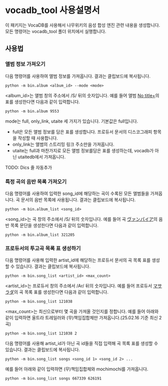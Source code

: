 # vocadb_tool 사용설명서

이 패키지는 VocaDB를 사용해서 나무위키의 음성 합성 엔진 관련 내용을 생성합니다. 모든 명령어는 vocadb_tool 폴더 위치에서 실행합니다.

## 사용법

### 앨범 정보 가져오기
다음 명령어를 사용하여 앨범 정보를 가져옵니다. 결과는 클립보드에 복사됩니다.

    python -m bin.album <album_id> --mode <mode>

<album_id>는 앨범 창의 주소에서 /S/ 뒤의 숫자입니다. 예를 들어 앨범 [No title+](https://vocadb.net/Al/9553)의 표를 생성한다면 다음과 같이 입력합니다.

    python -m bin.album 9553

mode는 full, only_link, utaite 세 가지가 있습니다. 기본값은 full입니다.
* full은 모든 앨범 정보를 담은 표를 생성합니다. 프로듀서 문서의 디스코그래피 항목을 작성할 때 사용합니다. 
* only_link는 앨범의 스트리밍 링크 주소만을 가져옵니다.
* utaite는 full과 마찬가지로 모든 앨범 정보를담은 표를 생성하는데, vocadb가 아닌 utaitedb에서 가져옵니다. 

TODO: Dics 줄 자동추가

### 특정 곡의 음반 목록 가져오기
다음 명령어를 사용하여 입력한 song_id에 해당하는 곡이 수록된 모든 앨범들을 가져옵니다. 곡 문서의 음반 목록에 사용됩니다. 결과는 클립보드에 복사됩니다. 

    python -m bin.album_list <song_id>

<song_id>는 곡 창의 주소에서 /S/ 뒤의 숫자입니다. 예를 들어 곡 [ヴァンパイア](https://vocadb.net/S/321205)의 음반 목록 문단을 생성한다면 다음과 같이 입력합니다.

    python -m bin.album_list 321205

### 프로듀서의 투고곡 목록 표 생성하기
다음 명령어를 사용해 입력한 artist_id에 해당하는 프로듀서 문서의 곡 목록 표를 생성할 수 있습니다. 결과는 클립보드에 복사됩니다.

    python -m bin.song_list <artist_id> <max_count>

<artist_id>는 프로듀서 창의 주소에서 /Ar/ 뒤의 숫자입니다. 예를 들어 프로듀서 [マサラダ](https://vocadb.net/Ar/121038)의 곡 목록 표를 생성한다면 다음과 같이 입력합니다.

    python -m bin.song_list 121038

<max_count>는 최신으로부터 몇 곡을 가져올 것인지를 정합니다. 예를 들어 아래와 같이 입력하면 울트라 트레일러와 (무)책임집합체만 가져옵니다.(25.02.16 기준 최신 2곡)

    python -m bin.song_list 121038 2

다음 명령어를 사용해 artist_id가 아닌 곡 id들을 직접 입력해 곡 목록 표를 생성할 수 있습니다. 결과는 클립보드에 복사됩니다.

    python -m bin.song_list songs <song_id 1> <song_id 2> ...

예를 들어 아래와 같이 입력하면 (무)책임집합체와 mochimochi를 가져옵니다.

    python -m bin.song_list songs 667339 626191
